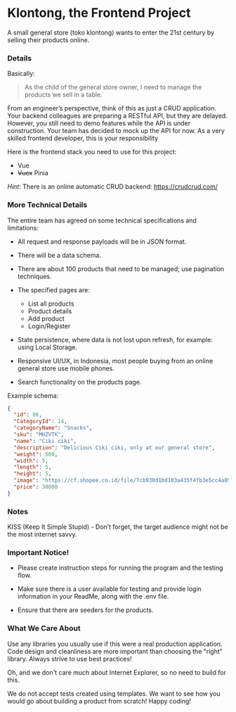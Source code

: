 # Klontong, the Frontend Project

A small general store (toko klontong) wants to enter the 21st century by selling their products online.

### Details

Basically:

> As the child of the general store owner, I need to manage the products we sell in a table.

From an engineer’s perspective, think of this as just a CRUD application.
Your backend colleagues are preparing a RESTful API, but they are delayed. However, you still need to demo features while the API is under construction. Your team has decided to mock up the API for now. As a very skilled frontend developer, this is your responsibility


Here is the frontend stack you need to use for this project:

- Vue
- ~~Vuex~~ Pinia

_Hint_: There is an online automatic CRUD backend:
https://crudcrud.com/

### More Technical Details

The entire team has agreed on some technical specifications and limitations:

- All request and response payloads will be in JSON format.
- There will be a data schema.
- There are about 100 products that need to be managed; use pagination techniques.
- The specified pages are:
  - List all products
  - Product details
  - Add product
  - Login/Register
- State persistence, where data is not lost upon refresh, for example: using Local Storage.

- Responsive UI/UX, in Indonesia, most people buying from an online general store use mobile phones.

- Search functionality on the products page.


Example schema:

```json
{
  "id": 86,
  "CategoryId": 14,
  "categoryName": "Snacks",
  "sku": "MHZVTK",
  "name": "Ciki ciki",
  "description": "Delicious Ciki ciki, only at our general store",
  "weight": 500,
  "width": 5,
  "length": 5,
  "height": 5,
  "image": "https://cf.shopee.co.id/file/7cb930d1bd183a435f4fb3e5cc4a896b",
  "price": 30000
}
```
### Notes

KISS (Keep It Simple Stupid) - Don’t forget, the target audience might not be the most internet savvy.

### Important Notice!

- Please create instruction steps for running the program and the testing flow.

- Make sure there is a user available for testing and provide login information in your ReadMe, along with the .env file.

- Ensure that there are seeders for the products.
### What We Care About

Use any libraries you usually use if this were a real production application. Code design and cleanliness are more important than choosing the "right" library. Always strive to use best practices!

Oh, and we don't care much about Internet Explorer, so no need to build for this.

We do not accept tests created using templates. We want to see how you would go about building a product from scratch!
Happy coding!
